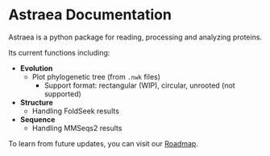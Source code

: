 # Astraea Documentation

Astraea is a python package for reading, processing and analyzing proteins. 

Its current functions including:

- **Evolution**
  - Plot phylogenetic tree (from `.nwk` files)
    - Support format: rectangular (WIP), circular, unrooted (not supported)
- **Structure**
  - Handling FoldSeek results
- **Sequence**
  - Handling MMSeqs2 results

To learn from future updates, you can visit our [Roadmap](https://zbztzhz.notion.site/astraea-roadmap).

